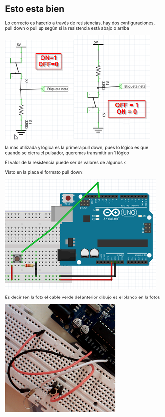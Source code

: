 
# Esto esta bien

Lo correcto es hacerlo a través de resistencias, hay dos configuraciones, pull down o pull up según si la resistencia está abajo o arriba 

<img width="223" height="322" src="img/PULLDOWN.png" /><img width="246" height="337" src="img/pullup.png" />

la más utilizada y lógica es la primera pull down, pues lo lógico es que cuando se cierra el pulsador, queremos transmitir un 1 lógico

El valor de la resistencia puede ser de valores de algunos k

Visto en la placa el formato pull down:

<img width="488" height="356" src="img/pulldownprotoboard.png" />

Es decir (en la foto el cable verde del anterior dibujo es el blanco en la foto):

<img width="356" height="347" src="img/pull-down-foto.png" />

